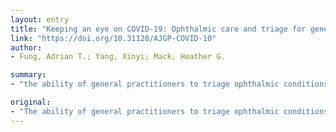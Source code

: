 ```yaml
---
layout: entry
title: "Keeping an eye on COVID-19: Ophthalmic care and triage for general practitioners"
link: "https://doi.org/10.31128/AJGP-COVID-10"
author:
- Fung, Adrian T.; Yang, Xinyi; Mack, Heather G.

summary:
- "the ability of general practitioners to triage ophthalmic conditions appropriately is critical in our fight against COVID-19. The ability of gps to properly triage conditions is crucial in the fight. a triage of conditions is vital in the battle against COVD-19.. the ability for general practitioners is critical for the fight against the COVID-19.. vs vp's efforts to treat conditions is critical."

original:
- "The ability of general practitioners to triage ophthalmic conditions appropriately is critical in our fight against COVID-19."
---
```


